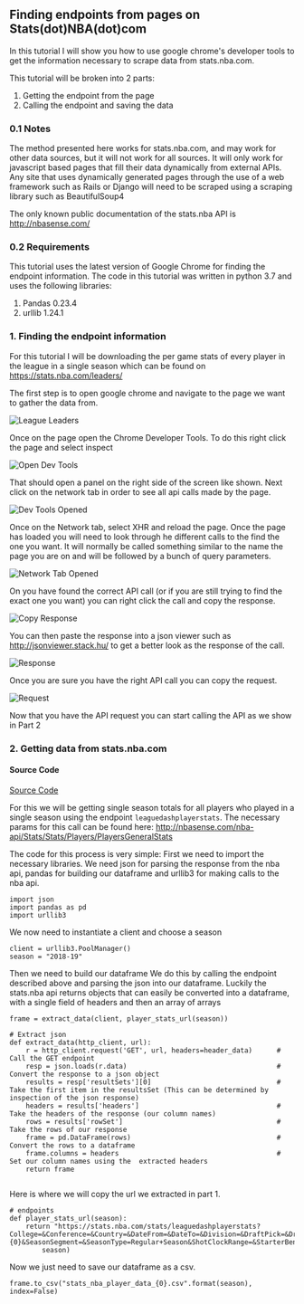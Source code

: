 ## Finding endpoints from pages on Stats(dot)NBA(dot)com

In this tutorial I will show you how to use google chrome's developer tools
to get the information necessary to scrape data from stats.nba.com.

This tutorial will be broken into 2 parts:
1. Getting the endpoint from the page
2. Calling the endpoint and saving the data

### 0.1 Notes
The method presented here works for stats.nba.com, and may work for other data sources, but it will not work for all sources.
It will only work for javascript based pages that fill their data dynamically from external APIs. Any site that uses
dynamically generated pages through the use of a web framework such as Rails or Django will need to be scraped using a scraping library
such as BeautifulSoup4

The only known public documentation of the stats.nba API is http://nbasense.com/

### 0.2 Requirements
This tutorial uses the latest version of Google Chrome for finding the endpoint information.
The code in this tutorial was written in python 3.7 and uses the following libraries:
1. Pandas 0.23.4
2. urllib 1.24.1


### 1. Finding the endpoint information

For this tutorial I will be downloading the per game stats of every player in the league
in a single season which can be found on https://stats.nba.com/leaders/

The first step is to open google chrome and navigate to the page we want to gather the data from.

![League Leaders](screen_shots/players_page.png)

Once on the page open the Chrome Developer Tools. To do this
right click the page and select inspect

![Open Dev Tools](screen_shots/open_dev_tools.png)

That should open a panel on the right side of the screen like shown.
Next click on the network tab in order to see all api calls made by the page.

![Dev Tools Opened](screen_shots/dev_tools_opened.png)

Once on the Network tab, select XHR and reload the page. Once the page has loaded you will need
to look through he different calls to the find the one you want. It will normally
be called something similar to the name the page you are on and will be followed by a bunch of query parameters.

![Network Tab Opened](screen_shots/network_tab_opened.png)

On you have found the correct API call (or if you are still trying to find the exact one you want) you can right click the call and copy the response.

![Copy Response](screen_shots/copy_response.png)

You can then paste the response into a json viewer such as http://jsonviewer.stack.hu/ to get a better look as the response of the call.

![Response](screen_shots/response.png)

Once you are sure you have the right API call you can copy the request.

![Request](screen_shots/copy_url.png)


Now that you have the API request you can start calling the API as we show in Part 2



### 2. Getting data from stats.nba.com

#### Source Code

[Source Code](download_stats_nba_data.py)

For this we will be getting single season totals for all players who played in a single season using the endpoint `leaguedashplayerstats`.
The necessary params for this call can be found here: http://nbasense.com/nba-api/Stats/Stats/Players/PlayersGeneralStats

The code for this process is very simple:
First we need to import the necessary libraries. We need json for parsing the
response from the nba api, pandas for building our dataframe and urllib3 for making calls to the nba api.
```
import json
import pandas as pd
import urllib3
```

We now need to instantiate a client and choose a season
```
client = urllib3.PoolManager()
season = "2018-19"
```

Then we need to build our dataframe We do this by calling the endpoint described above and parsing the json into our dataframe.
Luckily the stats.nba api returns objects that can easily be converted into a dataframe, with a single field of headers and then an array of arrays
```
frame = extract_data(client, player_stats_url(season))

# Extract json
def extract_data(http_client, url):
    r = http_client.request('GET', url, headers=header_data)      # Call the GET endpoint
    resp = json.loads(r.data)                                     # Convert the response to a json object
    results = resp['resultSets'][0]                               # Take the first item in the resultsSet (This can be determined by inspection of the json response)
    headers = results['headers']                                  # Take the headers of the response (our column names)
    rows = results['rowSet']                                      # Take the rows of our response
    frame = pd.DataFrame(rows)                                    # Convert the rows to a dataframe
    frame.columns = headers                                       # Set our column names using the  extracted headers
    return frame


```

Here is where we will copy the url we extracted in part 1.
```
# endpoints
def player_stats_url(season):
    return "https://stats.nba.com/stats/leaguedashplayerstats?College=&Conference=&Country=&DateFrom=&DateTo=&Division=&DraftPick=&DraftYear=&GameScope=&GameSegment=&Height=&LastNGames=0&LeagueID=00&Location=&MeasureType=Base&Month=0&OpponentTeamID=0&Outcome=&PORound=0&PaceAdjust=N&PerMode=Totals&Period=0&PlayerExperience=&PlayerPosition=&PlusMinus=N&Rank=N&Season={0}&SeasonSegment=&SeasonType=Regular+Season&ShotClockRange=&StarterBench=&TeamID=0&TwoWay=0&VsConference=&VsDivision=&Weight=".format(
        season)

```

Now we just need to save our dataframe as a csv.
```
frame.to_csv("stats_nba_player_data_{0}.csv".format(season), index=False)
```
